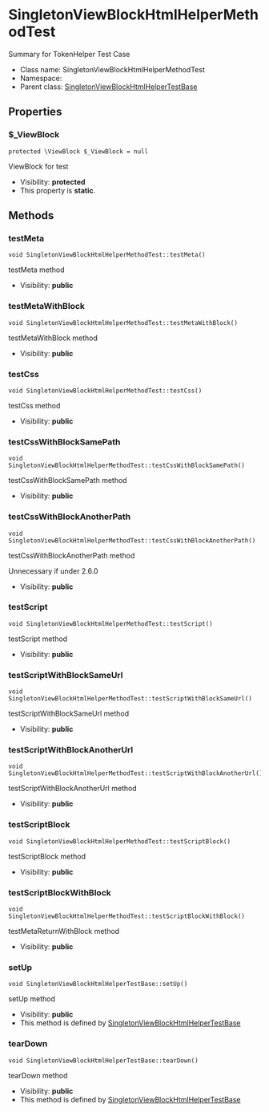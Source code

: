 SingletonViewBlockHtmlHelperMethodTest
===============

Summary for TokenHelper Test Case




* Class name: SingletonViewBlockHtmlHelperMethodTest
* Namespace: 
* Parent class: [SingletonViewBlockHtmlHelperTestBase](SingletonViewBlockHtmlHelperTestBase.md)





Properties
----------


### $_ViewBlock

    protected \ViewBlock $_ViewBlock = null

ViewBlock for test



* Visibility: **protected**
* This property is **static**.


Methods
-------


### testMeta

    void SingletonViewBlockHtmlHelperMethodTest::testMeta()

testMeta method



* Visibility: **public**




### testMetaWithBlock

    void SingletonViewBlockHtmlHelperMethodTest::testMetaWithBlock()

testMetaWithBlock method



* Visibility: **public**




### testCss

    void SingletonViewBlockHtmlHelperMethodTest::testCss()

testCss method



* Visibility: **public**




### testCssWithBlockSamePath

    void SingletonViewBlockHtmlHelperMethodTest::testCssWithBlockSamePath()

testCssWithBlockSamePath method



* Visibility: **public**




### testCssWithBlockAnotherPath

    void SingletonViewBlockHtmlHelperMethodTest::testCssWithBlockAnotherPath()

testCssWithBlockAnotherPath method

Unnecessary if under 2.6.0

* Visibility: **public**




### testScript

    void SingletonViewBlockHtmlHelperMethodTest::testScript()

testScript method



* Visibility: **public**




### testScriptWithBlockSameUrl

    void SingletonViewBlockHtmlHelperMethodTest::testScriptWithBlockSameUrl()

testScriptWithBlockSameUrl method



* Visibility: **public**




### testScriptWithBlockAnotherUrl

    void SingletonViewBlockHtmlHelperMethodTest::testScriptWithBlockAnotherUrl()

testScriptWithBlockAnotherUrl method



* Visibility: **public**




### testScriptBlock

    void SingletonViewBlockHtmlHelperMethodTest::testScriptBlock()

testScriptBlock method



* Visibility: **public**




### testScriptBlockWithBlock

    void SingletonViewBlockHtmlHelperMethodTest::testScriptBlockWithBlock()

testMetaReturnWithBlock method



* Visibility: **public**




### setUp

    void SingletonViewBlockHtmlHelperTestBase::setUp()

setUp method



* Visibility: **public**
* This method is defined by [SingletonViewBlockHtmlHelperTestBase](SingletonViewBlockHtmlHelperTestBase.md)




### tearDown

    void SingletonViewBlockHtmlHelperTestBase::tearDown()

tearDown method



* Visibility: **public**
* This method is defined by [SingletonViewBlockHtmlHelperTestBase](SingletonViewBlockHtmlHelperTestBase.md)



